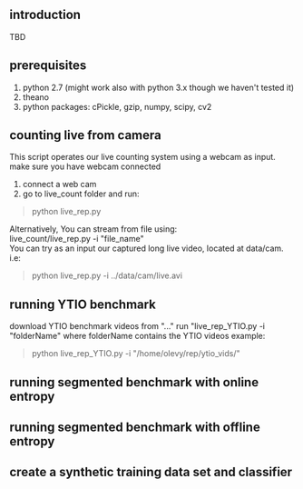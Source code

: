 introduction
----------------------------------------------------

TBD


prerequisites
----------------------------------------------------

1. python 2.7 (might work also with python 3.x though we haven't tested it)
2. theano
3. python packages: cPickle, gzip, numpy, scipy, cv2



counting live from camera
----------------------------------------------------

This script operates our live counting system using a webcam as input.
make sure you have webcam connected  
1. connect a web cam  
2. go to live_count folder and run:
> python live_rep.py 


Alternatively, You can stream from file using:  
live_count/live_rep.py -i "file_name"  
You can try as an input our captured long live video, located at data/cam. i.e: 
> python live_rep.py -i ../data/cam/live.avi


running YTIO benchmark
----------------------------------------------------

download YTIO benchmark videos from "..."
run "live_rep_YTIO.py -i "folderName" where folderName contains the YTIO videos
example:
> python live_rep_YTIO.py -i "/home/olevy/rep/ytio_vids/"



running segmented benchmark with online entropy
----------------------------------------------------





running segmented benchmark with offline entropy
----------------------------------------------------




create a synthetic training data set and classifier
----------------------------------------------------

